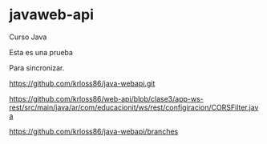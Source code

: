 # javaweb-api
Curso Java

Esta es una prueba

Para sincronizar.

https://github.com/krloss86/java-webapi.git

https://github.com/krloss86/web-api/blob/clase3/app-ws-rest/src/main/java/ar/com/educacionit/ws/rest/configiracion/CORSFilter.java

https://github.com/krloss86/java-webapi/branches